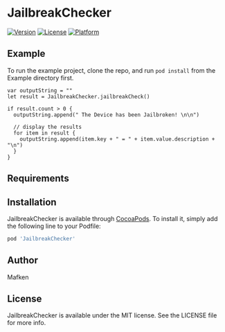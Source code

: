 # JailbreakChecker

[![Version](https://img.shields.io/cocoapods/v/JailbreakChecker.svg?style=flat)](http://cocoapods.org/pods/JailbreakChecker)
[![License](https://img.shields.io/cocoapods/l/JailbreakChecker.svg?style=flat)](http://cocoapods.org/pods/JailbreakChecker)
[![Platform](https://img.shields.io/cocoapods/p/JailbreakChecker.svg?style=flat)](http://cocoapods.org/pods/JailbreakChecker)

## Example

To run the example project, clone the repo, and run `pod install` from the Example directory first.

``` 
var outputString = ""
let result = JailbreakChecker.jailbreakCheck()
        
if result.count > 0 {
  outputString.append(" The Device has been Jailbroken! \n\n")
            
  // display the results
  for item in result {
    outputString.append(item.key + " = " + item.value.description + "\n")
  }
}
```

## Requirements

## Installation

JailbreakChecker is available through [CocoaPods](http://cocoapods.org). To install
it, simply add the following line to your Podfile:

```ruby
pod 'JailbreakChecker'
```

## Author

Mafken

## License

JailbreakChecker is available under the MIT license. See the LICENSE file for more info.
